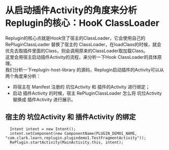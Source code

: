 # 从启动插件Activity的角度来分析Replugin的核心：HooK ClassLoader
Replugin的核心点就是Hook住了宿主的ClassLoader，它会使用自己的 RePluginClassLoader 替换了宿主的 ClassLoader，在loadClass的时候，就会优先去取插件里面的Class，则会调用原来的ClassLoader取加载Class。  
这里会用宿主启动插件Activity的流程，来分析一下Hook ClassLoader的具体原理。  
我们分析一下replugin-host-library 的源码，Replugin启动插件的Activity可以从两个角度来分析：
* 将宿主在 Manifest 注册的 坑位Activity 和 插件的Activity 进行绑定；
* 启动 插件Activity 的时候，宿主 RePluginClassLoader 怎么将 坑位Activity 替换成 插件Activity 进行展示。

## 宿主的 坑位Activity 和 插件Activity 的绑定


```
  Intent intent = new Intent();
  intent.setComponent(new ComponentName(PLUGIN_DEMO1_NAME, "com.clark.learn.replugin.plugindemo1.TestFragmentActivity"));
  RePlugin.startActivity(MainActivity.this, intent);
```







